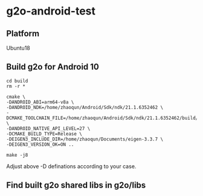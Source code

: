 # g2o-android-test

## Platform

Ubuntu18

## Build g2o for Android 10 

	cd build
	rm -r *

	cmake \
	-DANDROID_ABI=arm64-v8a \
	-DANDROID_NDK=/home/zhaoqun/Android/Sdk/ndk/21.1.6352462 \
	-DCMAKE_TOOLCHAIN_FILE=/home/zhaoqun/Android/Sdk/ndk/21.1.6352462/build/cmake/android.toolchain.cmake \
	-DANDROID_NATIVE_API_LEVEL=27 \
	-DCMAKE_BUILD_TYPE=Release \
	-DEIGEN3_INCLUDE_DIR=/home/zhaoqun/Documents/eigen-3.3.7 \
	-DEIGEN3_VERSION_OK=ON ..

	make -j8

Adjust above -D definations according to your case. 

## Find built g2o shared libs in g2o/libs

